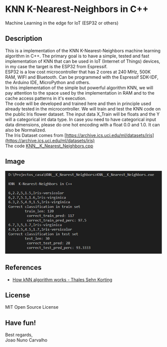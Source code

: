 # KNN K-Nearest-Neighbors in C++
Machine Learning in the edge for IoT (ESP32 or others)<br>

## Description
This is a implementation of the KNN K-Nearest-Neighbors machine learning algorithm in C++. The primary goal is to have a simple, tested and fast implementation of KNN that can be used in IoT (Internet of Things) devices, in my case the target is the ESP32 from Espressif. <br>
ESP32 is a low cost microcontroller that has 2 cores at 240 MHz, 500K RAM, WIFI and Bluetooth. Can be programmed with the Espressif SDK-IDF, the Arduino IDE, MicroPython and others. <br> 
In this implementation of the simple but powerful algorithm KNN, we will pay attention to the space used by the implementation in RAM and to the cache access patterns in it's execution. <br>
The code will be developed and trained here and then in principle used already tested in the microcontroller. We will train and test the KNN code on the public Iris flower dataset. The input data X_Train will be floats and the Y will a categorical int data type. In case you need to have categorical input data dimensions, please do one hot encoding with a float 0.0 and 1.0. It can also be Normalized. <br>
The Iris Dataset comes from [https://archive.ics.uci.edu/ml/datasets/iris](https://archive.ics.uci.edu/ml/datasets/iris) <br> 
The code [KNN__K_Nearest_Neighbors.cpp](./KNN__K_Nearest_Neighbors.cpp) <br>

## Image
![KNN__K_Nearest_Neighbors_img](./KNN__K_Nearest_Neighbors_img.png?raw=true "KNN__K_Nearest_Neighbors_img") <br>

## References
* [How kNN algorithm works - Thales Sehn Korting](https://www.youtube.com/watch?v=UqYde-LULfs) <br>

## License
MIT Open Source License

## Have fun!
Best regards, <br>
Joao Nuno Carvalho <br>